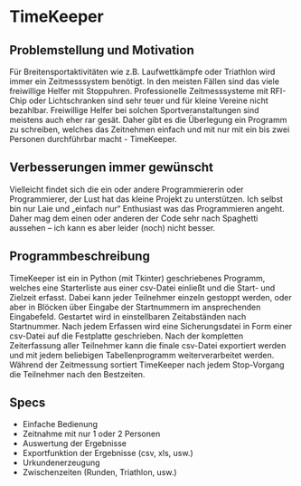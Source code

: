 # TimeKeeper
## Problemstellung und Motivation
Für Breitensportaktivitäten wie z.B. Laufwettkämpfe oder Triathlon wird immer ein Zeitmesssystem benötigt. In den meisten Fällen sind das viele freiwillige Helfer mit Stoppuhren.
Professionelle Zeitmesssysteme mit RFI-Chip oder Lichtschranken sind sehr teuer und für kleine Vereine nicht bezahlbar.
Freiwillige Helfer bei solchen Sportveranstaltungen sind meistens auch eher rar gesät. Daher gibt es die Überlegung ein Programm zu schreiben, welches das Zeitnehmen einfach und mit nur mit ein bis zwei Personen durchführbar macht - TimeKeeper.

## Verbesserungen immer gewünscht
Vielleicht findet sich die ein oder andere Programmiererin oder Programmierer, der Lust hat das kleine Projekt zu unterstützen.
Ich selbst bin nur Laie und „einfach nur“ Enthusiast was das Programmieren angeht.
Daher mag dem einen oder anderen der Code sehr nach Spaghetti aussehen – ich kann es aber leider (noch) nicht besser.

## Programmbeschreibung
TimeKeeper ist ein in Python (mit Tkinter) geschriebenes Programm, welches eine Starterliste aus einer csv-Datei einließt und die Start- und Zielzeit erfasst.
Dabei kann jeder Teilnehmer einzeln gestoppt werden, oder aber in Blöcken über Eingabe der Startnummern im ansprechenden Eingabefeld.
Gestartet wird in einstellbaren Zeitabständen nach Startnummer.
Nach jedem Erfassen wird eine Sicherungsdatei in Form einer csv-Datei auf die Festplatte geschrieben. Nach der kompletten Zeiterfassung aller Teilnehmer kann die finale csv-Datei exportiert werden und mit jedem beliebigen Tabellenprogramm weiterverarbeitet werden.
Während der Zeitmessung sortiert TimeKeeper nach jedem Stop-Vorgang die Teilnehmer nach den Bestzeiten.

## Specs
* Einfache Bedienung
* Zeitnahme mit nur 1 oder 2 Personen
* Auswertung der Ergebnisse
* Exportfunktion der Ergebnisse (csv, xls, usw.)
* Urkundenerzeugung
* Zwischenzeiten (Runden, Triathlon, usw.)

